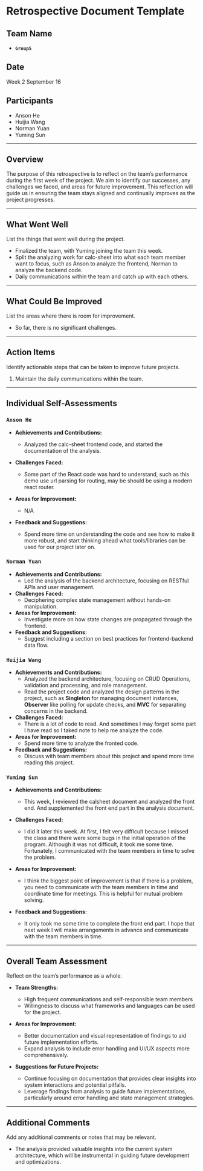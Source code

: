 # Retrospective Document Template

## Team Name

- **`Group5`**

## Date

Week 2 September 16

## Participants

- Anson He
- Huijia Wang
- Norman Yuan
- Yuming Sun

---

## Overview

The purpose of this retrospective is to reflect on the team’s performance during the first week of the project. We aim to identify our successes, any challenges we faced, and areas for future improvement. This reflection will guide us in ensuring the team stays aligned and continually improves as the project progresses.

---

## What Went Well

List the things that went well during the project.

- Finalized the team, with Yuming joining the team this week.
- Split the analyzing work for calc-sheet into what each team member want to focus, such as Anson to analyze the frontend, Norman to analyze the backend code.
- Daily communications within the team and catch up with each others.

---

## What Could Be Improved

List the areas where there is room for improvement.

- So far, there is no significant challenges.

---

## Action Items

Identify actionable steps that can be taken to improve future projects.

1. Maintain the daily communications within the team.

---

## Individual Self-Assessments

### `Anson He`

- **Achievements and Contributions:**

  - Analyzed the calc-sheet frontend code, and started the documentation of the analysis.
- **Challenges Faced:**

  - Some part of the React code was hard to understand, such as this demo use url parsing for routing, may be should be using a modern react router.
- **Areas for Improvement:**

  - N/A
- **Feedback and Suggestions:**

  - Spend more time on understanding the code and see how to make it more robust, and start thinking ahead what tools/libraries can be used for our project later on.

### `Norman Yuan`

- **Achievements and Contributions:**
  - Led the analysis of the backend architecture, focusing on RESTful APIs and user management.
- **Challenges Faced:**
  - Deciphering complex state management without hands-on manipulation.
- **Areas for Improvement:**
  - Investigate more on how state changes are propagated through the frontend.
- **Feedback and Suggestions:**
  - Suggest including a section on best practices for frontend-backend data flow.

### `Huijia Wang`

- **Achievements and Contributions:**
  - Analyzed the backend architecture, focusing on CRUD Operations, validation and processing, and role management.
  - Read the project code and analyzed the design patterns in the project, such as **Singleton** for managing document instances,  **Observer** like polling for update checks, and **MVC** for separating concerns in the backend.
- **Challenges Faced:**
  - There is a lot of code to read. And sometimes I may forget some part I have read so I taked note to help me analyze the code.
- **Areas for Improvement:**
  - Spend more time to analyze the fronted code.
- **Feedback and Suggestions:**
  - Discuss with team members about this project and spend more time reading this project.

### `Yuming Sun`

- **Achievements and Contributions:**

  - This week, I reviewed the calsheet document and analyzed the front end. And supplemented the front end part in the analysis document.
- **Challenges Faced:**

  - I did it later this week. At first, I felt very difficult because I missed the class and there were some bugs in the initial operation of the program. Although it was not difficult, it took me some time. Fortunately, I communicated with the team members in time to solve the problem.
- **Areas for Improvement:**

  - I think the biggest point of improvement is that if there is a problem, you need to communicate with the team members in time and coordinate time for meetings. This is helpful for mutual problem solving.
- **Feedback and Suggestions:**

  - It only took me some time to complete the front end part. I hope that next week I will make arrangements in advance and communicate with the team members in time.

---

## Overall Team Assessment

Reflect on the team’s performance as a whole.

- **Team Strengths:**

  - High frequent communications and self-responsible team members
  - Willingness to discuss what frameworks and languages can be used for the project.
- **Areas for Improvement:**

  - Better documentation and visual representation of findings to aid future implementation efforts.
  - Expand analysis to include error handling and UI/UX aspects more comprehensively.
- **Suggestions for Future Projects:**

  - Continue focusing on documentation that provides clear insights into system interactions and potential pitfalls.
  - Leverage findings from analysis to guide future implementations, particularly around error handling and state management strategies.

---

## Additional Comments

Add any additional comments or notes that may be relevant.

- The analysis provided valuable insights into the current system architecture, which will be instrumental in guiding future development and optimizations.
